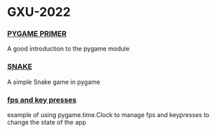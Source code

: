 # GXU-2022

### [PYGAME PRIMER](https://realpython.com/pygame-a-primer)
A good introduction to the pygame module

### [SNAKE](https://www.edureka.co/blog/snake-game-with-pygame)
A simple Snake game in pygame

### [fps and key presses](https://github.com/nftrl/GXU-2022/blob/main/vandmand.py)
example of using pygame.time.Clock to manage fps and keypresses to change the state of the app
